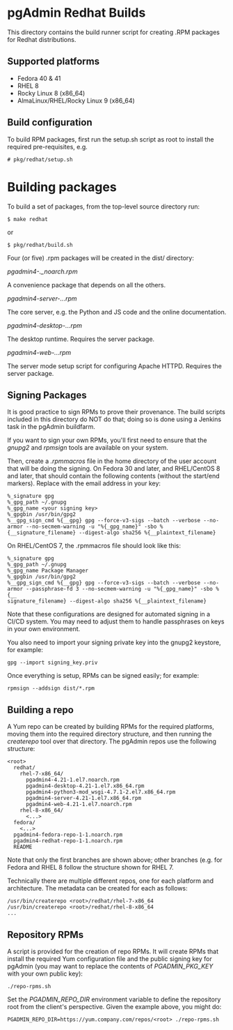 # pgAdmin Redhat Builds

This directory contains the build runner script for creating .RPM packages for
Redhat distributions. 

## Supported platforms

* Fedora 40 & 41
* RHEL 8
* Rocky Linux 8 (x86_64)
* AlmaLinux/RHEL/Rocky Linux 9 (x86_64)

## Build configuration

To build RPM packages, first run the setup.sh script as root to install the 
required pre-requisites, e.g.

    # pkg/redhat/setup.sh

# Building packages

To build a set of packages, from the top-level source directory run:

    $ make redhat

or

    $ pkg/redhat/build.sh

Four (or five) .rpm packages will be created in the dist/ directory:

*pgadmin4-<version>.<distro>_noarch.rpm*

A convenience package that depends on all the others.

*pgadmin4-server-<version>.<distro>.<arch>.rpm*

The core server, e.g. the Python and JS code and the online documentation.

*pgadmin4-desktop-<version>.<distro>.<arch>.rpm*

The desktop runtime. Requires the server package.

*pgadmin4-web-<version>.<distro>.<arch>.rpm*

The server mode setup script for configuring Apache HTTPD. Requires the server 
package.

## Signing Packages

It is good practice to sign RPMs to prove their provenance. The build scripts
included in this directory do NOT do that; doing so is done using a Jenkins
task in the pgAdmin buildfarm.

If you want to sign your own RPMs, you'll first need to ensure that the
*gnupg2* and *rpmsign* tools are available on your system.

Then, create a *.rpmmacros* file in the home directory of the user account that
will be doing the signing. On Fedora 30 and later, and RHEL/CentOS 8 and later,
that should contain the following contents (without the start/end markers).
Replace <your signing key> with the email address in your key:

    %_signature gpg
    %_gpg_path ~/.gnupg
    %_gpg_name <your signing key>
    %_gpgbin /usr/bin/gpg2
    %__gpg_sign_cmd %{__gpg} gpg --force-v3-sigs --batch --verbose --no-armor --no-secmem-warning -u "%{_gpg_name}" -sbo %{__signature_filename} --digest-algo sha256 %{__plaintext_filename}

On RHEL/CentOS 7, the .rpmmacros file should look like this:

    %_signature gpg
    %_gpg_path ~/.gnupg
    %_gpg_name Package Manager
    %_gpgbin /usr/bin/gpg2
    %__gpg_sign_cmd %{__gpg} gpg --force-v3-sigs --batch --verbose --no-armor --passphrase-fd 3 --no-secmem-warning -u "%{_gpg_name}" -sbo %{__
    signature_filename} --digest-algo sha256 %{__plaintext_filename}

Note that these configurations are designed for automated signing in a CI/CD
system. You may need to adjust them to handle passphrases on keys in your own
environment.

You also need to import your signing private key into the gnupg2 keystore, for
example:

    gpg --import signing_key.priv

Once everything is setup, RPMs can be signed easily; for example:

    rpmsign --addsign dist/*.rpm

## Building a repo

A Yum repo can be created by building RPMs for the required platforms, moving
them into the required directory structure, and then running the *createrepo* 
tool over that directory. The pgAdmin repos use the following structure:

    <root>
      redhat/
        rhel-7-x86_64/
          pgadmin4-4.21-1.el7.noarch.rpm
          pgadmin4-desktop-4.21-1.el7.x86_64.rpm
          pgadmin4-python3-mod_wsgi-4.7.1-2.el7.x86_64.rpm
          pgadmin4-server-4.21-1.el7.x86_64.rpm
          pgadmin4-web-4.21-1.el7.noarch.rpm
        rhel-8-x86_64/
          <...>
      fedora/
        <...>
      pgadmin4-fedora-repo-1-1.noarch.rpm
      pgadmin4-redhat-repo-1-1.noarch.rpm
      README

Note that only the first branches are shown above; other branches (e.g. for
Fedora and RHEL 8 follow the structure shown for RHEL 7.

Technically there are multiple different repos, one for each platform and
architecture. The metadata can be created for each as follows:

    /usr/bin/createrepo <root>/redhat/rhel-7-x86_64
    /usr/bin/createrepo <root>/redhat/rhel-8-x86_64
    ...

## Repository RPMs

A script is provided for the creation of repo RPMs. It will create RPMs that
install the required Yum configuration file and the public signing key for
pgAdmin (you may want to replace the contents of *PGADMIN_PKG_KEY* with your own
public key):

    ./repo-rpms.sh

Set the *PGADMIN_REPO_DIR* environment variable to define the repository root
from the client's perspective. Given the example above, you might do:

    PGADMIN_REPO_DIR=https://yum.company.com/repos/<root> ./repo-rpms.sh
